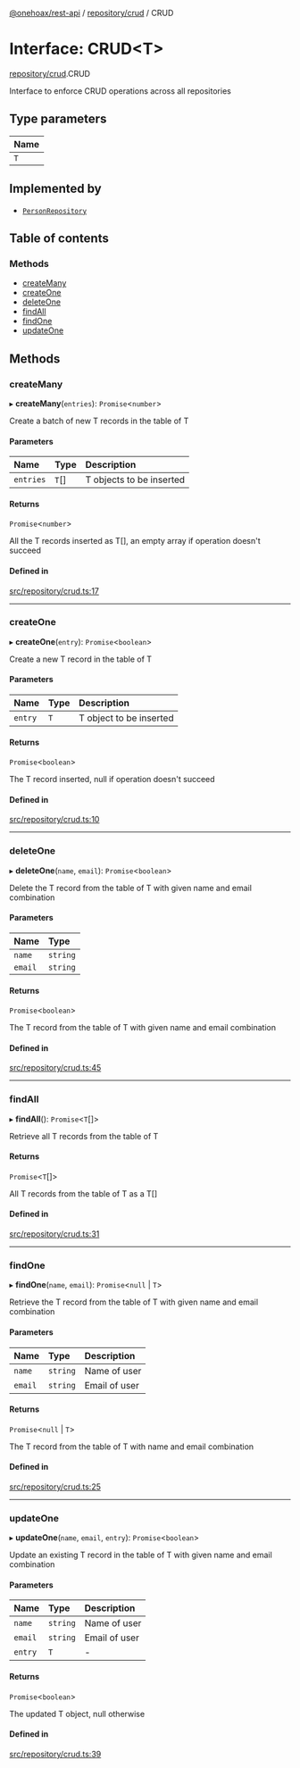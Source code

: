 [@onehoax/rest-api](../README.md) / [repository/crud](../modules/repository_crud.md) / CRUD

# Interface: CRUD<T\>

[repository/crud](../modules/repository_crud.md).CRUD

Interface to enforce CRUD operations across all repositories

## Type parameters

| Name |
| :------ |
| `T` |

## Implemented by

- [`PersonRepository`](../classes/repository_personOOP.PersonRepository.md)

## Table of contents

### Methods

- [createMany](repository_crud.CRUD.md#createmany)
- [createOne](repository_crud.CRUD.md#createone)
- [deleteOne](repository_crud.CRUD.md#deleteone)
- [findAll](repository_crud.CRUD.md#findall)
- [findOne](repository_crud.CRUD.md#findone)
- [updateOne](repository_crud.CRUD.md#updateone)

## Methods

### createMany

▸ **createMany**(`entries`): `Promise`<`number`\>

Create a batch of new T records in the table of T

#### Parameters

| Name | Type | Description |
| :------ | :------ | :------ |
| `entries` | `T`[] | T objects to be inserted |

#### Returns

`Promise`<`number`\>

All the T records inserted as T[], an empty array if operation doesn't succeed

#### Defined in

[src/repository/crud.ts:17](https://github.com/onehoax/rest_api/blob/42e98b1/src/repository/crud.ts#L17)

___

### createOne

▸ **createOne**(`entry`): `Promise`<`boolean`\>

Create a new T record in the table of T

#### Parameters

| Name | Type | Description |
| :------ | :------ | :------ |
| `entry` | `T` | T object to be inserted |

#### Returns

`Promise`<`boolean`\>

The T record inserted, null if operation doesn't succeed

#### Defined in

[src/repository/crud.ts:10](https://github.com/onehoax/rest_api/blob/42e98b1/src/repository/crud.ts#L10)

___

### deleteOne

▸ **deleteOne**(`name`, `email`): `Promise`<`boolean`\>

Delete the T record from the table of T with given name and email combination

#### Parameters

| Name | Type |
| :------ | :------ |
| `name` | `string` |
| `email` | `string` |

#### Returns

`Promise`<`boolean`\>

The T record from the table of T with given name and email combination

#### Defined in

[src/repository/crud.ts:45](https://github.com/onehoax/rest_api/blob/42e98b1/src/repository/crud.ts#L45)

___

### findAll

▸ **findAll**(): `Promise`<`T`[]\>

Retrieve all T records from the table of T

#### Returns

`Promise`<`T`[]\>

All T records from the table of T as a T[]

#### Defined in

[src/repository/crud.ts:31](https://github.com/onehoax/rest_api/blob/42e98b1/src/repository/crud.ts#L31)

___

### findOne

▸ **findOne**(`name`, `email`): `Promise`<``null`` \| `T`\>

Retrieve the T record from the table of T with given name and email combination

#### Parameters

| Name | Type | Description |
| :------ | :------ | :------ |
| `name` | `string` | Name of user |
| `email` | `string` | Email of user |

#### Returns

`Promise`<``null`` \| `T`\>

The T record from the table of T with name and email combination

#### Defined in

[src/repository/crud.ts:25](https://github.com/onehoax/rest_api/blob/42e98b1/src/repository/crud.ts#L25)

___

### updateOne

▸ **updateOne**(`name`, `email`, `entry`): `Promise`<`boolean`\>

Update an existing T record in the table of T with given name and email combination

#### Parameters

| Name | Type | Description |
| :------ | :------ | :------ |
| `name` | `string` | Name of user |
| `email` | `string` | Email of user |
| `entry` | `T` | - |

#### Returns

`Promise`<`boolean`\>

The updated T object, null otherwise

#### Defined in

[src/repository/crud.ts:39](https://github.com/onehoax/rest_api/blob/42e98b1/src/repository/crud.ts#L39)
